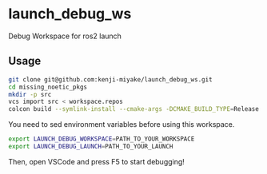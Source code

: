 # launch_debug_ws

Debug Workspace for ros2 launch

## Usage

```sh
git clone git@github.com:kenji-miyake/launch_debug_ws.git
cd missing_noetic_pkgs
mkdir -p src
vcs import src < workspace.repos
colcon build --symlink-install --cmake-args -DCMAKE_BUILD_TYPE=Release
```

You need to sed environment variables before using this workspace.

```sh
export LAUNCH_DEBUG_WORKSPACE=PATH_TO_YOUR_WORKSPACE
export LAUNCH_DEBUG_LAUNCH=PATH_TO_YOUR_LAUNCH
```

Then, open VSCode and press F5 to start debugging!

